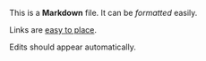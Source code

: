 ---
---
This is a __Markdown__ file.  It can be *formatted* easily.

Links are [easy to place](https://uni.blackboard.com).

Edits should appear automatically.
